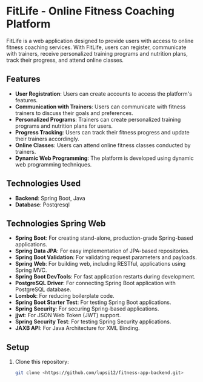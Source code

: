# FitLife - Online Fitness Coaching Platform

FitLife is a web application designed to provide users with access to online fitness coaching services. With FitLife, users can register, communicate with trainers, receive personalized training programs and nutrition plans, track their progress, and attend online classes.

## Features

- **User Registration**: Users can create accounts to access the platform's features.
- **Communication with Trainers**: Users can communicate with fitness trainers to discuss their goals and preferences.
- **Personalized Programs**: Trainers can create personalized training programs and nutrition plans for users.
- **Progress Tracking**: Users can track their fitness progress and update their trainers accordingly.
- **Online Classes**: Users can attend online fitness classes conducted by trainers.
- **Dynamic Web Programming**: The platform is developed using dynamic web programming techniques.

## Technologies Used

- **Backend**: Spring Boot, Java
- **Database**: Postqresql


## Technologies Spring Web 

- **Spring Boot**: For creating stand-alone, production-grade Spring-based applications.
- **Spring Data JPA**: For easy implementation of JPA-based repositories.
- **Spring Boot Validation**: For validating request parameters and payloads.
- **Spring Web**: For building web, including RESTful, applications using Spring MVC.
- **Spring Boot DevTools**: For fast application restarts during development.
- **PostgreSQL Driver**: For connecting Spring Boot application with PostgreSQL database.
- **Lombok**: For reducing boilerplate code.
- **Spring Boot Starter Test**: For testing Spring Boot applications.
- **Spring Security**: For securing Spring-based applications.
- **jjwt**: For JSON Web Token (JWT) support.
- **Spring Security Test**: For testing Spring Security applications.
- **JAXB API**: For Java Architecture for XML Binding.

## Setup

1. Clone this repository:
   ```bash
   git clone <https://github.com/lupsi12/fitness-app-backend.git>

